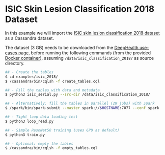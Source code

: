 # ISIC Skin Lesion Classification 2018 Dataset

In this example we will import the [ISIC skin lesion classification
2018 dataset](https://challenge.isic-archive.com/landing/2018/47) as a
Cassandra dataset.

The dataset (3 GB) needs to be downloaded from the [DeepHealth
use-cases
page](https://github.com/deephealthproject/use-case-pipelines), before
running the following commands (from the provided [Docker
container](../../)), assuming `/data/isic_classification_2018/` as
source directory.

```bash
## - Create the tables
$ cd examples/isic_2018/
$ /cassandra/bin/cqlsh -f create_tables.cql

## - Fill the tables with data and metadata
$ python3 isic_serial.py --src-dir /data/isic_classification_2018/

## - Alternatively: fill the tables in parallel (20 jobs) with Spark
$ /spark/bin/spark-submit --master spark://$HOSTNAME:7077 --conf spark.default.parallelism=20 --py-files isic_common.py isic_spark.py --src-dir /data/isic_classification_2018/

## - Tight loop data loading test
$ python3 loop_read.py

## - Simple ResnNet50 training (uses GPU as default)
$ python3 train.py

## - Optional: empty the tables
$ /cassandra/bin/cqlsh -f empty_tables.cql
```

